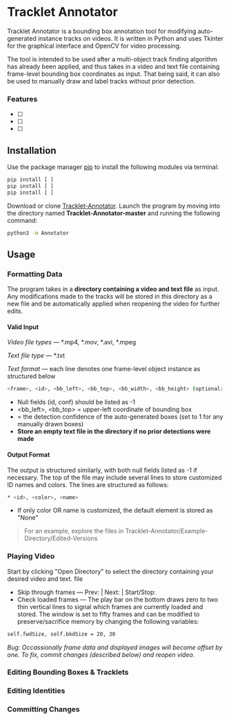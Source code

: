 # Tracklet Annotator
Tracklet Annotator is a bounding box annotation tool for modifying auto-generated instance tracks on videos. It is written in Python and uses Tkinter for the graphical interface and OpenCV for video processing. 

The tool is intended to be used after a multi-object track finding algorithm has  already been applied, and thus takes in a video and text file containing frame-level bounding box coordinates as input. That being said, it can also be used to manually draw and label tracks without prior detection.

### Features
* [ ]
* [ ]
* [ ]


## Installation

Use the package manager [pip](https://pip.pypa.io/en/stable/) to install the following modules via terminal:

```bash
pip install [ ]
pip install [ ]
pip install [ ]
```
Download or clone [Tracklet-Annotator](https://github.com/laurenkafkaloff/Tracklet-Annotator). Launch the program by moving into the directory named **Tracklet-Annotator-master** and running the following command:
```bash
python3 -m Annotator
```
## Usage

### Formatting Data
The program takes in a __directory containing a video and text file__ as input. Any modifications made to the tracks will be stored in this directory as a new file and be automatically applied when reopening the video for further edits.
#### Valid Input
_Video file types_ —  *.mp4, *.mov, *.avi, *.mpeg

_Text file type_ — *.txt

_Text format_ — each line denotes one frame-level object instance as structured below
```bash
<frame>, <id>, <bb_left>, <bb_top>, <bb_width>, <bb_height> (optional: <conf>)
```
* Null fields (id, conf) should be listed as -1
* <bb_left>, <bb_top> = upper-left coordinate of bounding box
* <conf> =  the detection confidence of the auto-generated boxes (set to 1 for any manually drawn boxes)
* __Store an empty text file in the directory if no prior detections were made__
#### Output Format
The output is structured similarly, with both null fields listed as -1 if necessary. The top of the file may include several lines to store customized ID names and colors. The lines are structured as follows:
 ```bash
* <id>, <color>, <name>
```
* If only color OR name is customized, the default element is stored as "None"

> For an example, explore the files in Tracklet-Annotator/Example-Directory/Edited-Versions
### Playing Video
Start by clicking "Open Directory" to select the directory containing your desired video and text. file
* Skip through frames — Prev: <left-key> | Next: <right-key> | Start/Stop: <space>
* Check loaded frames — The play bar on the bottom draws zero to two thin vertical lines to signal which frames are currently loaded and stored. The window is set to fifty frames and can be modified to preserve/sacrifice memory by changing the following variables:
```bash
self.fwdSize, self.bkdSize = 20, 30
```

_Bug: Occassionally frame data and displayed images will become offset by one. To fix, commit changes (described below) and reopen video._
 
### Editing Bounding Boxes & Tracklets

### Editing Identities

### Committing Changes


